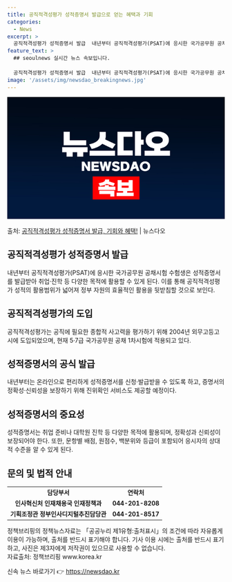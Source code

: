 ```yaml
---
title: 공직적격성평가 성적증명서 발급으로 얻는 혜택과 기회
categories:
  - News
excerpt: >
  공직적격성평가 성적증명서 발급  내년부터 공직적격성평가(PSAT)에 응시한 국가공무원 공채시험 수험생은 성적…
feature_text: >
  ## seoulnews 실시간 뉴스 속보입니다.

  공직적격성평가 성적증명서 발급  내년부터 공직적격성평가(PSAT)에 응시한 국가공무원 공채시험 수험생은 성적…
image: '/assets/img/newsdao_breakingnews.jpg'
---
```


![뉴스다오 속보](/assets/img/newsdao_breakingnews.jpg)

<p>출처: <a href="https://newsdao.kr/4385" rel="dofollow">공직적격성평가 성적증명서 발급, 기회와 혜택!</a> | 뉴스다오</p>

<h2 data-ke-size="size26">공직적격성평가 성적증명서 발급</h2>
<p data-ke-size="size16">내년부터 공직적격성평가(PSAT)에 응시한 국가공무원 공채시험 수험생은 성적증명서를 발급받아 취업·진학 등 다양한 목적에 활용할 수 있게 된다. 이를 통해 공직적격성평가 성적의 활용범위가 넓어져 정부 자원의 효율적인 활용을 뒷받침할 것으로 보인다.</p>

<h2 data-ke-size="size26">공직적격성평가의 도입</h2>
<p data-ke-size="size16">공직적격성평가는 공직에 필요한 종합적 사고력을 평가하기 위해 2004년 외무고등고시에 도입되었으며, 현재 5·7급 국가공무원 공채 1차시험에 적용되고 있다.</p>

<h2 data-ke-size="size26">성적증명서의 공식 발급</h2>
<p data-ke-size="size16">내년부터는 온라인으로 편리하게 성적증명서를 신청·발급받을 수 있도록 하고, 증명서의 정확성·신뢰성을 보장하기 위해 진위확인 서비스도 제공할 예정이다.</p>

<h2 data-ke-size="size26">성적증명서의 중요성</h2>
<p data-ke-size="size16">성적증명서는 취업 준비나 대학원 진학 등 다양한 목적에 활용되며, 정확성과 신뢰성이 보장되어야 한다. 또한, 문항별 배점, 원점수, 백분위와 등급이 포함되어 응시자의 상대적 수준을 알 수 있게 된다.</p>

<h2 data-ke-size="size26">문의 및 법적 안내</h2>
<table>
	<tr>
		<td style="text-align: center; height: 17px;"><b>담당부서</b></td>
		<td style="text-align: center; height: 17px;"><b>연락처</b></td>
	</tr>
	<tr>
		<td style="text-align: center; height: 17px;"><b>인사혁신처 인재채용국 인재정책과</b></td>
		<td style="text-align: center; height: 17px;"><b>044-201-8208</b></td>
	</tr>
	<tr>
		<td style="text-align: center; height: 17px;"><b>기획조정관 정부인사디지털추진담당관</b></td>
		<td style="text-align: center; height: 17px;"><b>044-201-8517</b></td>
	</tr>
</table>
<p data-ke-size="size16">정책브리핑의 정책뉴스자료는 「공공누리 제1유형:출처표시」의 조건에 따라 자유롭게 이용이 가능하며, 출처를 반드시 표기해야 합니다. 기사 이용 시에는 출처를 반드시 표기하고, 사진은 제3자에게 저작권이 있으므로 사용할 수 없습니다.<br>자료출처: 정책브리핑 www.korea.kr</p> 

신속 뉴스 바로가기 👉 <a href="https://newsdao.kr" rel="dofollow">https://newsdao.kr</a>


